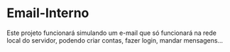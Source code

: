 # Email-Interno

Este projeto funcionará simulando um e-mail que só funcionará na rede local do servidor, 
podendo criar contas, fazer login, mandar mensagens...
